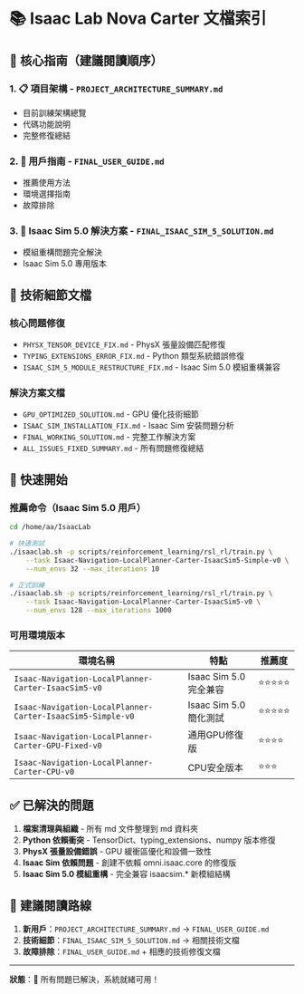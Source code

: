 # 📚 Isaac Lab Nova Carter 文檔索引

## 🎯 核心指南（建議閱讀順序）

### 1. **📋 項目架構** - `PROJECT_ARCHITECTURE_SUMMARY.md`
- 目前訓練架構總覽
- 代碼功能說明
- 完整修復總結

### 2. **🚀 用戶指南** - `FINAL_USER_GUIDE.md`
- 推薦使用方法
- 環境選擇指南
- 故障排除

### 3. **🎉 Isaac Sim 5.0 解決方案** - `FINAL_ISAAC_SIM_5_SOLUTION.md`
- 模組重構問題完全解決
- Isaac Sim 5.0 專用版本

## 🔧 技術細節文檔

### 核心問題修復
- `PHYSX_TENSOR_DEVICE_FIX.md` - PhysX 張量設備匹配修復
- `TYPING_EXTENSIONS_ERROR_FIX.md` - Python 類型系統錯誤修復
- `ISAAC_SIM_5_MODULE_RESTRUCTURE_FIX.md` - Isaac Sim 5.0 模組重構兼容

### 解決方案文檔
- `GPU_OPTIMIZED_SOLUTION.md` - GPU 優化技術細節
- `ISAAC_SIM_INSTALLATION_FIX.md` - Isaac Sim 安裝問題分析
- `FINAL_WORKING_SOLUTION.md` - 完整工作解決方案
- `ALL_ISSUES_FIXED_SUMMARY.md` - 所有問題修復總結

## 🎯 快速開始

### 推薦命令（Isaac Sim 5.0 用戶）
```bash
cd /home/aa/IsaacLab

# 快速測試
./isaaclab.sh -p scripts/reinforcement_learning/rsl_rl/train.py \
    --task Isaac-Navigation-LocalPlanner-Carter-IsaacSim5-Simple-v0 \
    --num_envs 32 --max_iterations 10

# 正式訓練  
./isaaclab.sh -p scripts/reinforcement_learning/rsl_rl/train.py \
    --task Isaac-Navigation-LocalPlanner-Carter-IsaacSim5-v0 \
    --num_envs 128 --max_iterations 1000
```

### 可用環境版本

| 環境名稱 | 特點 | 推薦度 |
|---------|------|--------|
| `Isaac-Navigation-LocalPlanner-Carter-IsaacSim5-v0` | Isaac Sim 5.0 完全兼容 | ⭐⭐⭐⭐⭐ |
| `Isaac-Navigation-LocalPlanner-Carter-IsaacSim5-Simple-v0` | Isaac Sim 5.0 簡化測試 | ⭐⭐⭐⭐⭐ |
| `Isaac-Navigation-LocalPlanner-Carter-GPU-Fixed-v0` | 通用GPU修復版 | ⭐⭐⭐⭐ |
| `Isaac-Navigation-LocalPlanner-Carter-CPU-v0` | CPU安全版本 | ⭐⭐⭐ |

## ✅ 已解決的問題

1. **檔案清理與組織** - 所有 md 文件整理到 md 資料夾
2. **Python 依賴衝突** - TensorDict、typing_extensions、numpy 版本修復
3. **PhysX 張量設備錯誤** - GPU 緩衝區優化和設備一致性
4. **Isaac Sim 依賴問題** - 創建不依賴 omni.isaac.core 的修復版
5. **Isaac Sim 5.0 模組重構** - 完全兼容 isaacsim.* 新模組結構

## 🎯 建議閱讀路線

1. **新用戶**：`PROJECT_ARCHITECTURE_SUMMARY.md` → `FINAL_USER_GUIDE.md`
2. **技術細節**：`FINAL_ISAAC_SIM_5_SOLUTION.md` → 相關技術文檔
3. **故障排除**：`FINAL_USER_GUIDE.md` + 相應的技術修復文檔

---

**狀態**：🎉 所有問題已解決，系統就緒可用！

